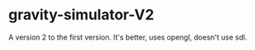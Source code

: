# gravity-simulator-V2

A version 2 to the first version. It's better, uses opengl, doesn't use sdl.